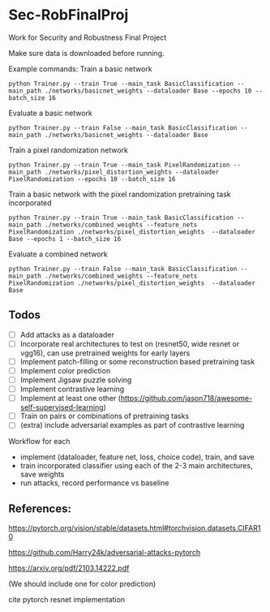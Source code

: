 # Sec-RobFinalProj
Work for Security and Robustness Final Project

Make sure data is downloaded before running.

Example commands:
Train a basic network
```
python Trainer.py --train True --main_task BasicClassification --main_path ./networks/basicnet_weights --dataloader Base --epochs 10 --batch_size 16
```

Evaluate a basic network
```
python Trainer.py --train False --main_task BasicClassification --main_path ./networks/basicnet_weights --dataloader Base
```

Train a pixel randomization network
```
python Trainer.py --train True --main_task PixelRandomization --main_path ./networks/pixel_distortion_weights --dataloader PixelRandomization --epochs 10 --batch_size 16
```

Train a basic network with the pixel randomization pretraining task incorporated
```
python Trainer.py --train True --main_task BasicClassification --main_path ./networks/combined_weights --feature_nets PixelRandomization ./networks/pixel_distortion_weights  --dataloader Base --epochs 1 --batch_size 16
```

Evaluate a combined network
```
python Trainer.py --train False --main_task BasicClassification --main_path ./networks/combined_weights --feature_nets PixelRandomization ./networks/pixel_distortion_weights  --dataloader Base
```

## Todos

- [ ] Add attacks as a dataloader
- [ ] Incorporate real architectures to test on (resnet50, wide resnet or vgg16), can use pretrained weights for early layers
- [ ] Implement patch-filling or some reconstruction based pretraining task
- [ ] Implement color prediction
- [ ] Implement Jigsaw puzzle solving
- [ ] Implement contrastive learning
- [ ] Implement at least one other (https://github.com/jason718/awesome-self-supervised-learning)
- [ ] Train on pairs or combinations of pretraining tasks
- [ ] (extra) include adversarial examples as part of contrastive learning

Workflow for each
- implement (dataloader, feature net, loss, choice code), train, and save
- train incorporated classifier using each of the 2-3 main architectures, save weights
- run attacks, record performance vs baseline

## References:
https://pytorch.org/vision/stable/datasets.html#torchvision.datasets.CIFAR10

https://github.com/Harry24k/adversarial-attacks-pytorch

https://arxiv.org/pdf/2103.14222.pdf

(We should include one for color prediction)

cite pytorch resnet implementation
